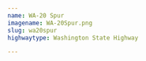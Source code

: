 ```yaml
---
name: WA-20 Spur
imagename: WA-20Spur.png
slug: wa20spur
highwaytype: Washington State Highway

---
```

